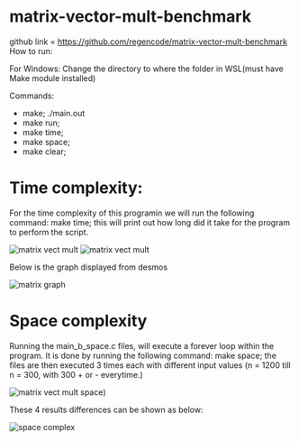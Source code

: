 # matrix-vector-mult-benchmark

github link = https://github.com/regencode/matrix-vector-mult-benchmark
How to run:

For Windows:
Change the directory to where the folder in WSL(must have Make module installed)

Commands:

- make; ./main.out
- make run;
- make time;
- make space;
- make clear;
 
 # Time complexity:
 For the time complexity of this programin we will run the following command: make time; this will print out how long did it take for the program to perform the script.
  
![matrix vect mult](https://cdn.discordapp.com/attachments/734045662169137234/1049314276088762460/image.png)
![matrix vect mult](https://cdn.discordapp.com/attachments/734045662169137234/1049314297722962000/image.png)

Below is the graph displayed from desmos

![matrix graph](https://cdn.discordapp.com/attachments/734045662169137234/1049317502800384051/image.png)

# Space complexity

Running the main_b_space.c files, will execute a forever loop within the program. It is done by running the following command: make space; the files are then executed 3 times each with different input values (n = 1200 till n = 300, with 300 + or - everytime.)


![matrix vect mult space](https://cdn.discordapp.com/attachments/734045662169137234/1049313194654580756/image.png))

These 4 results differences can be shown as below:

![space complex](https://cdn.discordapp.com/attachments/734045662169137234/1049313861020418068/image.png)

